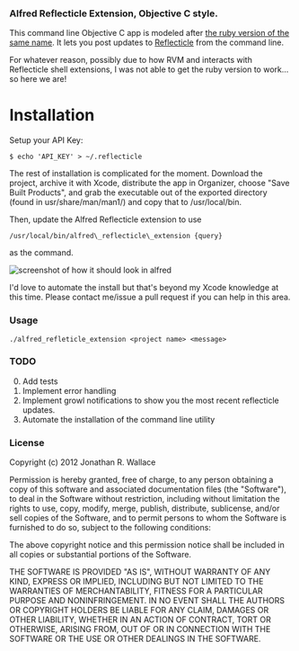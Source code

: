 ### Alfred Reflecticle Extension, Objective C style.

This command line Objective C app is modeled after [the ruby version of the same
name](https://github.com/highgroove/alfred_reflecticle_extension).  It lets you
post updates to [Reflecticle](http://reflecticle.com) from the command line.

For whatever reason, possibly due to how RVM and interacts with Reflecticle
shell extensions, I was not able to get the ruby version to work... so here we
are!

# Installation

Setup your API Key:

    $ echo 'API_KEY' > ~/.reflecticle

The rest of installation is complicated for the moment.  Download the project,
archive it with Xcode, distribute the app in Organizer, choose "Save Built
Products", and grab the executable out of the exported directory (found in
usr/share/man/man1/) and copy that to /usr/local/bin.

Then, update the Alfred Reflecticle extension to use 

    /usr/local/bin/alfred\_reflecticle\_extension {query}

as the command.

![screenshot of how it should look in alfred](https://img.skitch.com/20120708-xegs2q2869iqnks1seip4hy4ut.png "how it should look in alfred")

I'd love to automate the install but that's beyond my Xcode knowledge at this
time.  Please contact me/issue a pull request if you can help in this area.

### Usage

    ./alfred_refleticle_extension <project name> <message>

### TODO

 0. Add tests
 1. Implement error handling
 2. Implement growl notifications to show you the most recent reflecticle updates.
 3. Automate the installation of the command line utility

###  License
 Copyright (c) 2012 Jonathan R. Wallace

 Permission is hereby granted, free of charge, to any person obtaining a copy of
 this software and associated documentation files (the "Software"), to deal in
 the Software without restriction, including without limitation the rights to
 use, copy, modify, merge, publish, distribute, sublicense, and/or sell copies
 of the Software, and to permit persons to whom the Software is furnished to do
 so, subject to the following conditions:

 The above copyright notice and this permission notice shall be included in all
 copies or substantial portions of the Software.

 THE SOFTWARE IS PROVIDED "AS IS", WITHOUT WARRANTY OF ANY KIND, EXPRESS OR
 IMPLIED, INCLUDING BUT NOT LIMITED TO THE WARRANTIES OF MERCHANTABILITY,
 FITNESS FOR A PARTICULAR PURPOSE AND NONINFRINGEMENT. IN NO EVENT SHALL THE
 AUTHORS OR COPYRIGHT HOLDERS BE LIABLE FOR ANY CLAIM, DAMAGES OR OTHER
 LIABILITY, WHETHER IN AN ACTION OF CONTRACT, TORT OR OTHERWISE, ARISING FROM,
 OUT OF OR IN CONNECTION WITH THE SOFTWARE OR THE USE OR OTHER DEALINGS IN THE
 SOFTWARE.

